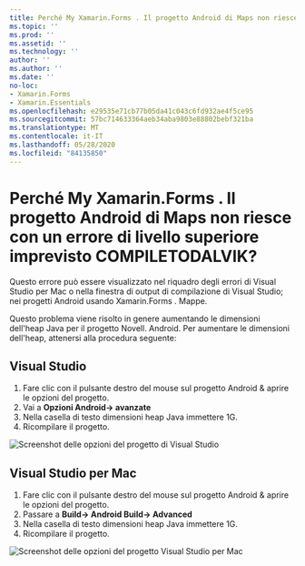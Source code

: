 ```yaml
---
title: Perché My Xamarin.Forms . Il progetto Android di Maps non riesce con un errore di livello superiore imprevisto COMPILETODALVIK?
ms.topic: ''
ms.prod: ''
ms.assetid: ''
ms.technology: ''
author: ''
ms.author: ''
ms.date: ''
no-loc:
- Xamarin.Forms
- Xamarin.Essentials
ms.openlocfilehash: e29535e71cb77b05da41c043c6fd932ae4f5ce95
ms.sourcegitcommit: 57bc714633364aeb34aba9803e88802bebf321ba
ms.translationtype: MT
ms.contentlocale: it-IT
ms.lasthandoff: 05/28/2020
ms.locfileid: "84135850"
---
```

# <a name="why-does-my-xamarinformsmaps-android-project-fail-with-compiletodalvik-unexpected-top-level-error"></a>Perché My Xamarin.Forms . Il progetto Android di Maps non riesce con un errore di livello superiore imprevisto COMPILETODALVIK?

Questo errore può essere visualizzato nel riquadro degli errori di Visual Studio per Mac o nella finestra di output di compilazione di Visual Studio; nei progetti Android usando Xamarin.Forms . Mappe.

Questo problema viene risolto in genere aumentando le dimensioni dell'heap Java per il progetto Novell. Android. Per aumentare le dimensioni dell'heap, attenersi alla procedura seguente:

## <a name="visual-studio"></a>Visual Studio

1. Fare clic con il pulsante destro del mouse sul progetto Android & aprire le opzioni del progetto.
2. Vai a **Opzioni Android-> avanzate**
3. Nella casella di testo dimensioni heap Java immettere 1G.
4. Ricompilare il progetto.

![Screenshot delle opzioni del progetto di Visual Studio](maps-compiletodalvik-error-images/vsjavaheap.png "Opzioni di compilazione Android in Visual Studio")

## <a name="visual-studio-for-mac"></a>Visual Studio per Mac

1. Fare clic con il pulsante destro del mouse sul progetto Android & aprire le opzioni del progetto.
2. Passare a **Build-> Android Build-> Advanced**
3. Nella casella di testo dimensioni heap Java immettere 1G.
4. Ricompilare il progetto.  

![Screenshot delle opzioni del progetto Visual Studio per Mac](maps-compiletodalvik-error-images/xsjavaheap.png "Opzioni di compilazione Android in Visual Studio per Mac")
